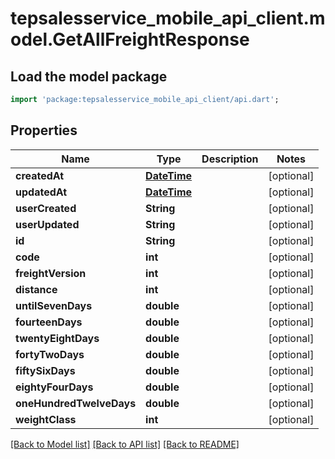 # tepsalesservice_mobile_api_client.model.GetAllFreightResponse

## Load the model package
```dart
import 'package:tepsalesservice_mobile_api_client/api.dart';
```

## Properties
Name | Type | Description | Notes
------------ | ------------- | ------------- | -------------
**createdAt** | [**DateTime**](DateTime.md) |  | [optional] 
**updatedAt** | [**DateTime**](DateTime.md) |  | [optional] 
**userCreated** | **String** |  | [optional] 
**userUpdated** | **String** |  | [optional] 
**id** | **String** |  | [optional] 
**code** | **int** |  | [optional] 
**freightVersion** | **int** |  | [optional] 
**distance** | **int** |  | [optional] 
**untilSevenDays** | **double** |  | [optional] 
**fourteenDays** | **double** |  | [optional] 
**twentyEightDays** | **double** |  | [optional] 
**fortyTwoDays** | **double** |  | [optional] 
**fiftySixDays** | **double** |  | [optional] 
**eightyFourDays** | **double** |  | [optional] 
**oneHundredTwelveDays** | **double** |  | [optional] 
**weightClass** | **int** |  | [optional] 

[[Back to Model list]](../README.md#documentation-for-models) [[Back to API list]](../README.md#documentation-for-api-endpoints) [[Back to README]](../README.md)


